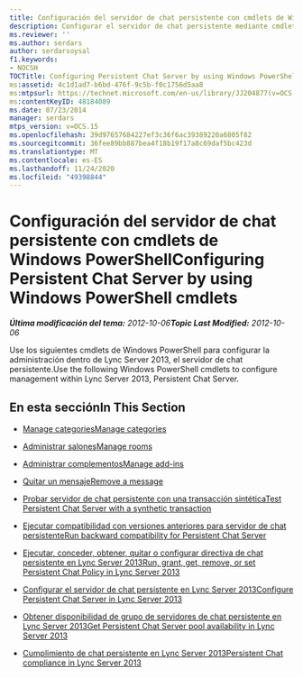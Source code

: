 ```yaml
---
title: Configuración del servidor de chat persistente con cmdlets de Windows PowerShell
description: Configurar el servidor de chat persistente mediante cmdlets de Windows PowerShell.
ms.reviewer: ''
ms.author: serdars
author: serdarsoysal
f1.keywords:
- NOCSH
TOCTitle: Configuring Persistent Chat Server by using Windows PowerShell cmdlets
ms:assetid: 4c1d1ad7-b6bd-476f-9c5b-f0c1756d5aa8
ms:mtpsurl: https://technet.microsoft.com/en-us/library/JJ204877(v=OCS.15)
ms:contentKeyID: 48184089
ms.date: 07/23/2014
manager: serdars
mtps_version: v=OCS.15
ms.openlocfilehash: 39d97657684227ef3c36f6ac39389220a6805f82
ms.sourcegitcommit: 36fee89bb887bea4f18b19f17a8c69daf5bc423d
ms.translationtype: MT
ms.contentlocale: es-ES
ms.lasthandoff: 11/24/2020
ms.locfileid: "49398844"
---
```

# <a name="configuring-persistent-chat-server-by-using-windows-powershell-cmdlets"></a><span data-ttu-id="4dfd7-103">Configuración del servidor de chat persistente con cmdlets de Windows PowerShell</span><span class="sxs-lookup"><span data-stu-id="4dfd7-103">Configuring Persistent Chat Server by using Windows PowerShell cmdlets</span></span>

<div data-xmlns="http://www.w3.org/1999/xhtml">

<div class="topic" data-xmlns="http://www.w3.org/1999/xhtml" data-msxsl="urn:schemas-microsoft-com:xslt" data-cs="https://msdn.microsoft.com/">

<div data-asp="https://msdn2.microsoft.com/asp">



</div>

<div id="mainSection">

<div id="mainBody"><span data-ttu-id="4dfd7-104">

<span> </span></span><span class="sxs-lookup"><span data-stu-id="4dfd7-104">

<span> </span></span></span>

<span data-ttu-id="4dfd7-105">_**Última modificación del tema:** 2012-10-06_</span><span class="sxs-lookup"><span data-stu-id="4dfd7-105">_**Topic Last Modified:** 2012-10-06_</span></span>

<span data-ttu-id="4dfd7-106">Use los siguientes cmdlets de Windows PowerShell para configurar la administración dentro de Lync Server 2013, el servidor de chat persistente.</span><span class="sxs-lookup"><span data-stu-id="4dfd7-106">Use the following Windows PowerShell cmdlets to configure management within Lync Server 2013, Persistent Chat Server.</span></span>

<div>

## <a name="in-this-section"></a><span data-ttu-id="4dfd7-107">En esta sección</span><span class="sxs-lookup"><span data-stu-id="4dfd7-107">In This Section</span></span>

  - [<span data-ttu-id="4dfd7-108">Manage categories</span><span class="sxs-lookup"><span data-stu-id="4dfd7-108">Manage categories</span></span>](manage-categories.md)

  - [<span data-ttu-id="4dfd7-109">Administrar salones</span><span class="sxs-lookup"><span data-stu-id="4dfd7-109">Manage rooms</span></span>](manage-rooms.md)

  - [<span data-ttu-id="4dfd7-110">Administrar complementos</span><span class="sxs-lookup"><span data-stu-id="4dfd7-110">Manage add-ins</span></span>](manage-add-ins.md)

  - [<span data-ttu-id="4dfd7-111">Quitar un mensaje</span><span class="sxs-lookup"><span data-stu-id="4dfd7-111">Remove a message</span></span>](remove-a-message.md)

  - [<span data-ttu-id="4dfd7-112">Probar servidor de chat persistente con una transacción sintética</span><span class="sxs-lookup"><span data-stu-id="4dfd7-112">Test Persistent Chat Server with a synthetic transaction</span></span>](test-persistent-chat-server-with-a-synthetic-transaction.md)

  - [<span data-ttu-id="4dfd7-113">Ejecutar compatibilidad con versiones anteriores para servidor de chat persistente</span><span class="sxs-lookup"><span data-stu-id="4dfd7-113">Run backward compatibility for Persistent Chat Server</span></span>](run-backward-compatibility-for-persistent-chat-server.md)

  - [<span data-ttu-id="4dfd7-114">Ejecutar, conceder, obtener, quitar o configurar directiva de chat persistente en Lync Server 2013</span><span class="sxs-lookup"><span data-stu-id="4dfd7-114">Run, grant, get, remove, or set Persistent Chat Policy in Lync Server 2013</span></span>](lync-server-2013-run-grant-get-remove-or-set-persistent-chat-policy.md)

  - [<span data-ttu-id="4dfd7-115">Configurar el servidor de chat persistente en Lync Server 2013</span><span class="sxs-lookup"><span data-stu-id="4dfd7-115">Configure Persistent Chat Server in Lync Server 2013</span></span>](lync-server-2013-configure-persistent-chat-server.md)

  - [<span data-ttu-id="4dfd7-116">Obtener disponibilidad de grupo de servidores de chat persistente en Lync Server 2013</span><span class="sxs-lookup"><span data-stu-id="4dfd7-116">Get Persistent Chat Server pool availability in Lync Server 2013</span></span>](lync-server-2013-get-persistent-chat-server-pool-availability.md)

  - [<span data-ttu-id="4dfd7-117">Cumplimiento de chat persistente en Lync Server 2013</span><span class="sxs-lookup"><span data-stu-id="4dfd7-117">Persistent Chat compliance in Lync Server 2013</span></span>](lync-server-2013-persistent-chat-compliance.md)

<span data-ttu-id="4dfd7-118"></div>

</div>

<span> </span>

</div>

</div>

</span><span class="sxs-lookup"><span data-stu-id="4dfd7-118"></div>

</div>

<span> </span>

</div>

</div>

</span></span></div>

